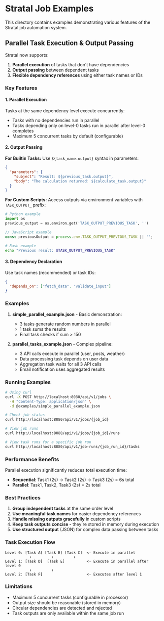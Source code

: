 # Stratal Job Examples

This directory contains examples demonstrating various features of the Stratal job automation system.

## Parallel Task Execution & Output Passing

Stratal now supports:
1. **Parallel execution** of tasks that don't have dependencies
2. **Output passing** between dependent tasks
3. **Flexible dependency references** using either task names or IDs

### Key Features

#### 1. Parallel Execution
Tasks at the same dependency level execute concurrently:
- Tasks with no dependencies run in parallel
- Tasks depending only on level-0 tasks run in parallel after level-0 completes
- Maximum 5 concurrent tasks by default (configurable)

#### 2. Output Passing

**For Builtin Tasks:**
Use `${task_name.output}` syntax in parameters:
```json
{
  "parameters": {
    "subject": "Result: ${previous_task.output}",
    "body": "The calculation returned: ${calculate_task.output}"
  }
}
```

**For Custom Scripts:**
Access outputs via environment variables with `TASK_OUTPUT_` prefix:
```python
# Python example
import os
previous_output = os.environ.get('TASK_OUTPUT_PREVIOUS_TASK', '')
```

```javascript
// JavaScript example
const previousOutput = process.env.TASK_OUTPUT_PREVIOUS_TASK || '';
```

```bash
# Bash example
echo "Previous result: $TASK_OUTPUT_PREVIOUS_TASK"
```

#### 3. Dependency Declaration
Use task names (recommended) or task IDs:
```json
{
  "depends_on": ["fetch_data", "validate_input"]
}
```

### Examples

1. **simple_parallel_example.json** - Basic demonstration:
   - 3 tasks generate random numbers in parallel
   - 1 task sums the results
   - Final task checks if sum > 150

2. **parallel_tasks_example.json** - Complex pipeline:
   - 3 API calls execute in parallel (user, posts, weather)
   - Data processing task depends on user data
   - Aggregation task waits for all 3 API calls
   - Email notification uses aggregated results

### Running Examples

```bash
# Using curl
curl -X POST http://localhost:8080/api/v1/jobs \
  -H "Content-Type: application/json" \
  -d @examples/simple_parallel_example.json

# Check job status
curl http://localhost:8080/api/v1/jobs/{job_id}

# View job runs
curl http://localhost:8080/api/v1/jobs/{job_id}/runs

# View task runs for a specific job run
curl http://localhost:8080/api/v1/job-runs/{job_run_id}/tasks
```

### Performance Benefits

Parallel execution significantly reduces total execution time:
- **Sequential**: Task1 (2s) → Task2 (2s) → Task3 (2s) = 6s total
- **Parallel**: Task1, Task2, Task3 (2s) = 2s total

### Best Practices

1. **Group independent tasks** at the same order level
2. **Use meaningful task names** for easier dependency references
3. **Handle missing outputs gracefully** in custom scripts
4. **Keep task outputs concise** - they're stored in memory during execution
5. **Use structured output** (JSON) for complex data passing between tasks

### Task Execution Flow

```
Level 0: [Task A] [Task B] [Task C]  <- Execute in parallel
           ↓         ↓         ↓
Level 1: [Task D]  [Task E]          <- Execute in parallel after level 0
           ↓         ↓
Level 2: [Task F]                    <- Executes after level 1
```

### Limitations

- Maximum 5 concurrent tasks (configurable in processor)
- Output size should be reasonable (stored in memory)
- Circular dependencies are detected and rejected
- Task outputs are only available within the same job run 